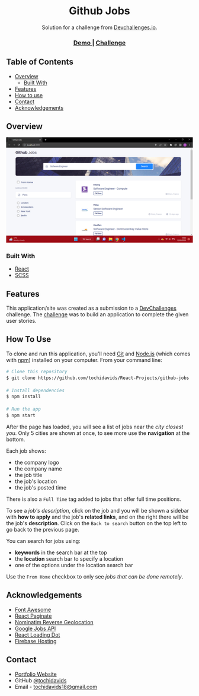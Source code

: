 <!-- Please update value in the {}  -->

<h1 align="center">Github Jobs</h1>

<div align="center">
   Solution for a challenge from  <a href="http://devchallenges.io" target="_blank">Devchallenges.io</a>.
</div>

<div align="center">
  <h3>
    <a href="https://github-jobs-f3d40.web.app/">
      Demo
    </a>
    <!-- <span> | </span>
    <a href="https://{your-url-to-the-solution}">
      Solution
    </a> -->
    <span> | </span>
    <a href="https://devchallenges.io/challenges/TtUjDt19eIHxNQ4n5jps">
      Challenge
    </a>
  </h3>
</div>

<!-- TABLE OF CONTENTS -->

## Table of Contents

-   [Overview](#overview)
    -   [Built With](#built-with)
-   [Features](#features)
-   [How to use](#how-to-use)
-   [Contact](#contact)
-   [Acknowledgements](#acknowledgements)

<!-- OVERVIEW -->

## Overview

![screenshot](./src/media/screenshot.png)

### Built With

<!-- This section should list any major frameworks that you built your project using. Here are a few examples.-->

-   [React](https://reactjs.org/)
-   [SCSS](https://sass-lang.com/)

## Features

<!-- List the features of your application or follow the template. Don't share the figma file here :) -->

This application/site was created as a submission to a [DevChallenges](https://devchallenges.io/challenges) challenge. The [challenge](https://devchallenges.io/challenges/TtUjDt19eIHxNQ4n5jps) was to build an application to complete the given user stories.

## How To Use

<!-- Example: -->

To clone and run this application, you'll need [Git](https://git-scm.com) and [Node.js](https://nodejs.org/en/download/) (which comes with [npm](http://npmjs.com)) installed on your computer. From your command line:

```bash
# Clone this repository
$ git clone https://github.com/tochidavids/React-Projects/github-jobs

# Install dependencies
$ npm install

# Run the app
$ npm start
```

After the page has loaded, you will see a list of jobs near the _city closest you_. Only 5 cities are shown at once, to see more use the **navigation** at the bottom.

Each job shows:

-   the company logo
-   the company name
-   the job title
-   the job's location
-   the job's posted time

There is also a `Full Time` tag added to jobs that offer full time positions.

To see a _job's description_, click on the job and you will be shown a sidebar with **how to apply** and the job's **related links**, and on the right there will be the job's **description**. Click on the `Back to search` button on the top left to go back to the previous page.

You can search for jobs using:

-   **keywords** in the search bar at the top
-   the **location** search bar to specify a location
-   one of the options under the location search bar

Use the `From Home` checkbox to only see _jobs that can be done remotely_.

## Acknowledgements

<!-- This section should list any articles or add-ons/plugins that helps you to complete the project. This is optional but it will help you in the future. For example: -->

-   [Font Awesome](https://fontawesome.com/)
-   [React Paginate](https://www.npmjs.com/package/react-paginate)
-   [Nominatim Reverse Geolocation](https://nominatim.org/release-docs/latest/api/Reverse/)
-   [Google Jobs API](https://serpapi.com/google-jobs-api)
-   [React Loading Dot](https://www.npmjs.com/package/react-loading-dot)
-   [Firebase Hosting](https://firebase.google.com/)

## Contact

-   [Portfolio Website](https://tochidavids.netlify.app)
-   GitHub [@tochidavids](https://github.com/tochidavids)
-   Email - tochidavids18@gmail.com
